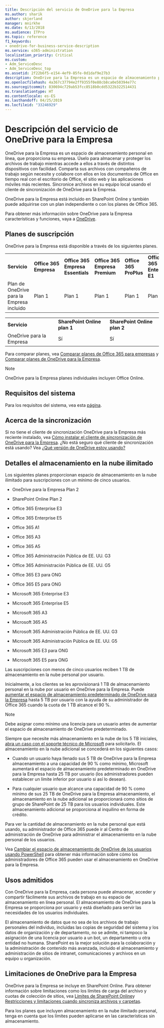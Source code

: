 ```yaml
---
title: Descripción del servicio de OneDrive para la Empresa
ms.author: sharik
author: skjerland
manager: mnirkhe
ms.date: 6/13/2018
ms.audience: ITPro
ms.topic: reference
f1_keywords:
- onedrive-for-business-service-description
ms.service: o365-administration
localization_priority: Critical
ms.custom:
- Adm_ServiceDesc
- Adm_ServiceDesc_top
ms.assetid: 2f22b6f5-e154-4ef9-85fe-0d1daf9e27b3
description: OneDrive para la Empresa es un espacio de almacenamiento personal en línea, que proporciona su empresa. Úselo para almacenar y proteger los archivos de trabajo mientras accede a ellos a través de distintos dispositivos con facilidad. Comparta sus archivos con compañeros de trabajo según necesite y colabore con ellos en los documentos de Office en tiempo real con el escritorio de Office, el sitio web y las aplicaciones móviles más recientes. Sincronice archivos en su equipo local usando el cliente de sincronización de OneDrive para la Empresa.
ms.openlocfilehash: 4a367c37794e2ff9355f0e88cb8ca0e50394e77c
ms.sourcegitcommit: 830694c729ab53fcc8518b0cdd5322b322514431
ms.translationtype: HT
ms.contentlocale: es-ES
ms.lasthandoff: 04/25/2019
ms.locfileid: "33246929"
---
```

# <a name="onedrive-for-business-service-description"></a>Descripción del servicio de OneDrive para la Empresa

OneDrive para la Empresa es un espacio de almacenamiento personal en línea, que proporciona su empresa. Úselo para almacenar y proteger los archivos de trabajo mientras accede a ellos a través de distintos dispositivos con facilidad. Comparta sus archivos con compañeros de trabajo según necesite y colabore con ellos en los documentos de Office en tiempo real con el escritorio de Office, el sitio web y las aplicaciones móviles más recientes. Sincronice archivos en su equipo local usando el cliente de sincronización de OneDrive para la Empresa.
  
OneDrive para la Empresa está incluido en SharePoint Online y también puede adquirirse con un plan independiente o con los planes de Office 365. 
  
Para obtener más información sobre OneDrive para la Empresa características y funciones, vaya a [OneDrive](https://go.microsoft.com/fwlink/?linkid=850345).
  
## <a name="subscription-plans"></a>Planes de suscripción

OneDrive para la Empresa está disponible a través de los siguientes planes.
  
||||||||||
|:-----|:-----|:-----|:-----|:-----|:-----|:-----|:-----|:-----|
|**Servicio** <br/> |**Office 365 Empresa** <br/> |**Office 365 Empresa Essentials** <br/> |**Office 365 Empresa Premium** <br/> |**Office 365 ProPlus** <br/> |**Office 365 Enterprise E1** <br/> |**Office 365 Enterprise E3** <br/> |**Office 365 Enterprise E5** <br/> |**Office 365 Enterprise F1** <br/> |
|Plan de OneDrive para la Empresa incluido  <br/> |Plan 1  <br/> |Plan 1  <br/> |Plan 1  <br/> |Plan 1  <br/> |Plan 1  <br/> |Plan 2  <br/> |Plan 2  <br/> |Plan F (anteriormente Plan K)  <br/> |
   
||||
|:-----|:-----|:-----|
|**Servicio** <br/> |**SharePoint Online plan 1** <br/> |**SharePoint Online plan 2** <br/> |
|OneDrive para la Empresa  <br/> |Sí  <br/> |Sí  <br/> |
   
Para comparar planes, vea [Comparar planes de Office 365 para empresas](https://go.microsoft.com/fwlink/?linkid=799177) y [Comparar planes de OneDrive para la Empresa](https://products.office.com/es-ES/onedrive-for-business/compare-onedrive-for-business-plans). 
  
> [!NOTE]
> OneDrive para la Empresa planes individuales incluyen Office Online. 
  
## <a name="system-requirements"></a>Requisitos del sistema

Para los requisitos del sistema, vea esta [página](https://go.microsoft.com/fwlink/?linkid=837584).
  
## <a name="about-sync"></a>Acerca de la sincronización

Si no tiene el cliente de sincronización OneDrive para la Empresa más reciente instalado, vea [Cómo instalar el cliente de sincronización de OneDrive para la Empresa](https://support.microsoft.com/es-ES/help/2903984/how-to-install-onedrive-for-business-for-sharepoint-and-sharepoint-onl). ¿No está seguro qué cliente de sincronización está usando? Vea [¿Qué versión de OneDrive estoy usando?](https://go.microsoft.com/fwlink/?linkid=846624)
  
## <a name="unlimited-cloud-storage-details"></a>Detalles el almacenamiento en la nube ilimitado

Los siguientes planes proporcionan espacio de almacenamiento en la nube ilimitado para suscripciones con un mínimo de cinco usuarios.
  
- OneDrive para la Empresa Plan 2
    
- SharePoint Online Plan 2
    
- Office 365 Enterprise E3
    
- Office 365 Enterprise E5
    
- Office 365 A1
    
- Office 365 A3
    
- Office 365 A5
    
- Office 365 Administración Pública de EE. UU. G3
    
- Office 365 Administración Pública de EE. UU. G5
    
- Office 365 E3 para ONG
    
- Office 365 E5 para ONG
    
- Microsoft 365 Enterprise E3
    
- Microsoft 365 Enterprise E5
    
- Microsoft 365 A3
    
- Microsoft 365 A5
    
- Microsoft 365 Administración Pública de EE. UU. G3
    
- Microsoft 365 Administración Pública de EE. UU. G5
    
- Microsoft 365 E3 para ONG
    
- Microsoft 365 E5 para ONG
    
Las suscripciones con menos de cinco usuarios reciben 1 TB de almacenamiento en la nube personal por usuario. 
  
Inicialmente, a los clientes se les aprovisionará 1 TB de almacenamiento personal en la nube por usuario en OneDrive para la Empresa. Puede [aumentar el espacio de almacenamiento predeterminado de OneDrive para la Empresa](https://go.microsoft.com/fwlink/?linkid=838024) hasta 5 TB por usuario con la ayuda de su administrador de Office 365 cuando la cuota de 1 TB alcance el 90 %. 
  
> [!NOTE]
> Debe asignar como mínimo una licencia para un usuario antes de aumentar el espacio de almacenamiento de OneDrive predeterminado. 
  
Siempre que necesite más almacenamiento en la nube de los 5 TB iniciales, [abra un caso con el soporte técnico de Microsoft](https://go.microsoft.com/fwlink/?linkid=869559) para solicitarlo. El almacenamiento en la nube adicional se concederá en los siguientes casos: 
  
- Cuando un usuario haya llenado sus 5 TB de OneDrive para la Empresa almacenamiento a una capacidad de 90 % como mínimo, Microsoft aumentará el espacio de almacenamiento predeterminado en OneDrive para la Empresa hasta 25 TB por usuario (los administradores pueden establecer un límite inferior por usuario si así lo desean). 
    
- Para cualquier usuario que alcance una capacidad de 90 % como mínimo de sus 25 TB de OneDrive para la Empresa almacenamiento, el almacenamiento en la nube adicional se proporcionará como sitios de grupo de SharePoint de 25 TB para los usuarios individuales. Este almacenamiento adicional se proporciona al inquilino en forma de crédito.
    
Para ver la cantidad de almacenamiento en la nube personal que está usando, su administrador de Office 365 puede ir al Centro de administración de OneDrive para administrar el almacenamiento en la nube personal de los usuarios. 
  
Vea [Cambiar el espacio de almacenamiento de OneDrive de los usuarios usando PowerShell](https://go.microsoft.com/fwlink/?linkid=866402) para obtener más información sobre cómo los administradores de Office 365 pueden usar el almacenamiento en OneDrive para la Empresa. 
  
## <a name="supported-uses"></a>Usos admitidos

Con OneDrive para la Empresa, cada persona puede almacenar, acceder y compartir fácilmente sus archivos de trabajo en su espacio de almacenamiento en línea personal. El almacenamiento de OneDrive para la Empresa se proporciona por usuario y está diseñado para servir las necesidades de los usuarios individuales.
  
El almacenamiento de datos que no sea de los archivos de trabajo personales del individuo, incluidas las copias de seguridad del sistema y los datos de organización y de departamento, no se admite, ni tampoco la asignación de una licencia por usuario a un bot, un departamento u otra entidad no humana. SharePoint es la mejor solución para la colaboración y la administración de contenido más avanzada, incluido el almacenamiento y administración de sitios de intranet, comunicaciones y archivos en un equipo u organización.
  
## <a name="onedrive-for-business-limitations"></a>Limitaciones de OneDrive para la Empresa

OneDrive para la Empresa se incluye en SharePoint Online. Para obtener información sobre limitaciones como los límites de carga del archivo y cuotas de colección de sitios, vea [Límites de SharePoint Online](https://go.microsoft.com/fwlink/?linkid=829156)y [Restricciones y limitaciones cuando sincroniza archivos y carpetas](https://support.microsoft.com/es-ES/help/3125202/restrictions-and-limitations-when-you-sync-files-and-folders).
  
Para los planes que incluyen almacenamiento en la nube ilimitado personal, tenga en cuenta que los límites pueden aplicarse en las características sin almacenamiento. 
  

